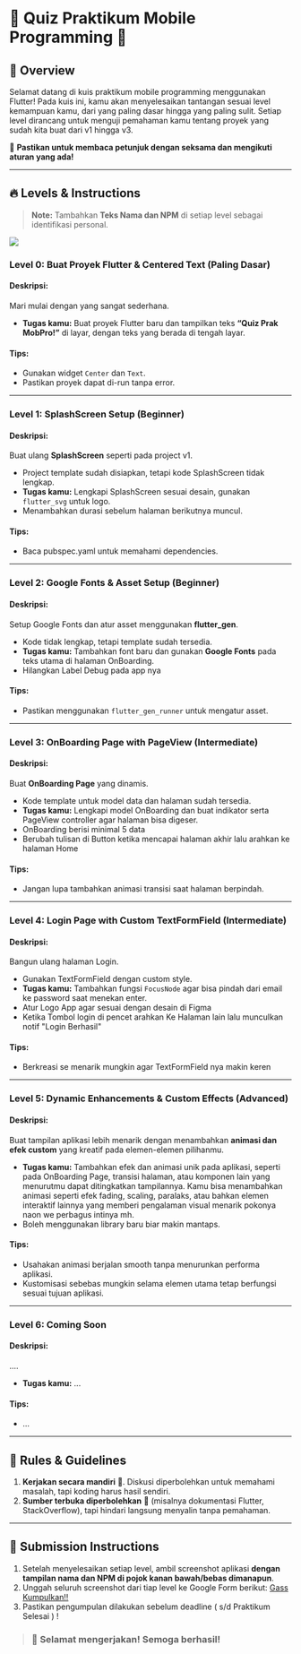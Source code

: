 # 📱 Quiz Praktikum Mobile Programming 🌟

## 🎯 Overview
Selamat datang di kuis praktikum mobile programming menggunakan Flutter! Pada kuis ini, kamu akan menyelesaikan tantangan sesuai level kemampuan kamu, dari yang paling dasar hingga yang paling sulit. Setiap level dirancang untuk menguji pemahaman kamu tentang proyek yang sudah kita buat dari v1 hingga v3.

💼 **Pastikan untuk membaca petunjuk dengan seksama dan mengikuti aturan yang ada!** 

---

## 🔥 Levels & Instructions

> **Note:** Tambahkan **Teks Nama dan NPM** di setiap level sebagai identifikasi personal.
<img src="https://github.com/user-attachments/assets/241a6c3f-87c3-49b2-988f-b804dad2de5d" />


### Level 0: **Buat Proyek Flutter & Centered Text (Paling Dasar)**
#### Deskripsi:
Mari mulai dengan yang sangat sederhana.
- **Tugas kamu:** Buat proyek Flutter baru dan tampilkan teks **“Quiz Prak MobPro!”** di layar, dengan teks yang berada di tengah layar.

#### Tips:
- Gunakan widget `Center` dan `Text`.
- Pastikan proyek dapat di-run tanpa error.

---

### Level 1: **SplashScreen Setup (Beginner)**
#### Deskripsi:
Buat ulang **SplashScreen** seperti pada project v1.
- Project template sudah disiapkan, tetapi kode SplashScreen tidak lengkap.
- **Tugas kamu:** Lengkapi SplashScreen sesuai desain, gunakan `flutter_svg` untuk logo.
- Menambahkan durasi sebelum halaman berikutnya muncul.
  
#### Tips:
- Baca pubspec.yaml untuk memahami dependencies.

---

### Level 2: **Google Fonts & Asset Setup (Beginner)**
#### Deskripsi:
Setup Google Fonts dan atur asset menggunakan **flutter_gen**.
- Kode tidak lengkap, tetapi template sudah tersedia. 
- **Tugas kamu:** Tambahkan font baru dan gunakan **Google Fonts** pada teks utama di halaman OnBoarding.
- Hilangkan Label Debug pada app nya

#### Tips:
- Pastikan menggunakan `flutter_gen_runner` untuk mengatur asset.
  
---

### Level 3: **OnBoarding Page with PageView (Intermediate)**
#### Deskripsi:
Buat **OnBoarding Page** yang dinamis.
- Kode template untuk model data dan halaman sudah tersedia.
- **Tugas kamu:** Lengkapi model OnBoarding dan buat indikator serta PageView controller agar halaman bisa digeser.
- OnBoarding berisi minimal 5 data
- Berubah tulisan di Button ketika mencapai halaman akhir lalu arahkan ke halaman Home 

#### Tips:
- Jangan lupa tambahkan animasi transisi saat halaman berpindah.

---

### Level 4: **Login Page with Custom TextFormField (Intermediate)**
#### Deskripsi:
Bangun ulang halaman Login.
- Gunakan TextFormField dengan custom style.
- **Tugas kamu:** Tambahkan fungsi `FocusNode` agar bisa pindah dari email ke password saat menekan enter.
- Atur Logo App agar sesuai dengan desain di Figma
- Ketika Tombol login di pencet arahkan Ke Halaman lain lalu munculkan notif "Login Berhasil"

#### Tips:
- Berkreasi se menarik mungkin agar TextFormField nya makin keren

---

### Level 5: **Dynamic Enhancements & Custom Effects (Advanced)**
#### Deskripsi:
Buat tampilan aplikasi lebih menarik dengan menambahkan **animasi dan efek custom** yang kreatif pada elemen-elemen pilihanmu.
- **Tugas kamu:** Tambahkan efek dan animasi unik pada aplikasi, seperti pada OnBoarding Page, transisi halaman, atau komponen lain yang menurutmu dapat ditingkatkan tampilannya. Kamu bisa menambahkan animasi seperti efek fading, scaling, paralaks, atau bahkan elemen interaktif lainnya yang memberi pengalaman visual menarik pokonya naon we perbagus intinya mh.
- Boleh menggunakan library baru biar makin mantaps.

#### Tips:
- Usahakan animasi berjalan smooth tanpa menurunkan performa aplikasi.
- Kustomisasi sebebas mungkin selama elemen utama tetap berfungsi sesuai tujuan aplikasi.

---

### Level 6: **Coming Soon**
#### Deskripsi:
....
- **Tugas kamu:** ...

#### Tips:
- ...

---

## 📜 Rules & Guidelines

1. **Kerjakan secara mandiri** 🧩. Diskusi diperbolehkan untuk memahami masalah, tapi koding harus hasil sendiri.
2. **Sumber terbuka diperbolehkan** 🤝 (misalnya dokumentasi Flutter, StackOverflow), tapi hindari langsung menyalin tanpa pemahaman.

----

## 📝 Submission Instructions

1. Setelah menyelesaikan setiap level, ambil screenshot aplikasi **dengan tampilan nama dan NPM di pojok kanan bawah/bebas dimanapun**.
2. Unggah seluruh screenshot dari tiap level ke Google Form berikut: <a href="https://forms.gle/LNHMm53e33QNJot2A" target="_blank">Gass Kumpulkan!!</a>
4. Pastikan pengumpulan dilakukan sebelum deadline ( s/d Praktikum Selesai ) !

> ### 🚀 Selamat mengerjakan! Semoga berhasil!

